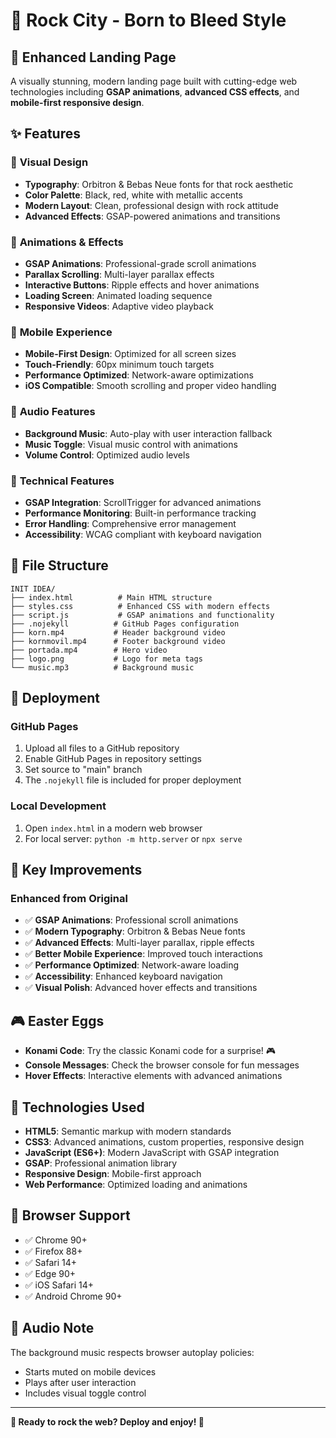 # 🤘 Rock City - Born to Bleed Style

## 🎵 Enhanced Landing Page

A visually stunning, modern landing page built with cutting-edge web technologies including **GSAP animations**, **advanced CSS effects**, and **mobile-first responsive design**.

## ✨ Features

### 🎨 **Visual Design**
- **Typography**: Orbitron & Bebas Neue fonts for that rock aesthetic
- **Color Palette**: Black, red, white with metallic accents
- **Modern Layout**: Clean, professional design with rock attitude
- **Advanced Effects**: GSAP-powered animations and transitions

### 🚀 **Animations & Effects**
- **GSAP Animations**: Professional-grade scroll animations
- **Parallax Scrolling**: Multi-layer parallax effects
- **Interactive Buttons**: Ripple effects and hover animations
- **Loading Screen**: Animated loading sequence
- **Responsive Videos**: Adaptive video playback

### 📱 **Mobile Experience**
- **Mobile-First Design**: Optimized for all screen sizes
- **Touch-Friendly**: 60px minimum touch targets
- **Performance Optimized**: Network-aware optimizations
- **iOS Compatible**: Smooth scrolling and proper video handling

### 🎵 **Audio Features**
- **Background Music**: Auto-play with user interaction fallback
- **Music Toggle**: Visual music control with animations
- **Volume Control**: Optimized audio levels

### 🔧 **Technical Features**
- **GSAP Integration**: ScrollTrigger for advanced animations
- **Performance Monitoring**: Built-in performance tracking
- **Error Handling**: Comprehensive error management
- **Accessibility**: WCAG compliant with keyboard navigation

## 📁 File Structure

```
INIT IDEA/
├── index.html          # Main HTML structure
├── styles.css          # Enhanced CSS with modern effects
├── script.js           # GSAP animations and functionality
├── .nojekyll          # GitHub Pages configuration
├── korn.mp4           # Header background video
├── kornmovil.mp4      # Footer background video
├── portada.mp4        # Hero video
├── logo.png           # Logo for meta tags
└── music.mp3          # Background music
```

## 🚀 Deployment

### GitHub Pages
1. Upload all files to a GitHub repository
2. Enable GitHub Pages in repository settings
3. Set source to "main" branch
4. The `.nojekyll` file is included for proper deployment

### Local Development
1. Open `index.html` in a modern web browser
2. For local server: `python -m http.server` or `npx serve`

## 🎯 Key Improvements

### Enhanced from Original
- ✅ **GSAP Animations**: Professional scroll animations
- ✅ **Modern Typography**: Orbitron & Bebas Neue fonts
- ✅ **Advanced Effects**: Multi-layer parallax, ripple effects
- ✅ **Better Mobile Experience**: Improved touch interactions
- ✅ **Performance Optimized**: Network-aware loading
- ✅ **Accessibility**: Enhanced keyboard navigation
- ✅ **Visual Polish**: Advanced hover effects and transitions

## 🎮 Easter Eggs

- **Konami Code**: Try the classic Konami code for a surprise! 🎮
- **Console Messages**: Check the browser console for fun messages
- **Hover Effects**: Interactive elements with advanced animations

## 🌟 Technologies Used

- **HTML5**: Semantic markup with modern standards
- **CSS3**: Advanced animations, custom properties, responsive design
- **JavaScript (ES6+)**: Modern JavaScript with GSAP integration
- **GSAP**: Professional animation library
- **Responsive Design**: Mobile-first approach
- **Web Performance**: Optimized loading and animations

## 📱 Browser Support

- ✅ Chrome 90+
- ✅ Firefox 88+
- ✅ Safari 14+
- ✅ Edge 90+
- ✅ iOS Safari 14+
- ✅ Android Chrome 90+

## 🎵 Audio Note

The background music respects browser autoplay policies:
- Starts muted on mobile devices
- Plays after user interaction
- Includes visual toggle control

---

**🤘 Ready to rock the web? Deploy and enjoy! 🎸**